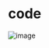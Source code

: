 # code
![image](https://github.com/srinivasv19703/code/assets/155054319/3c088f49-28d8-4d86-9f2d-efebc4ac16b6)
